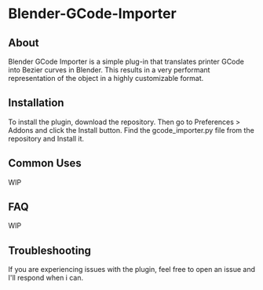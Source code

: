 # Blender-GCode-Importer

## About

Blender GCode Importer is a simple plug-in that translates printer GCode into Bezier curves in Blender. This results in a very performant representation of the object in a highly customizable format.

## Installation
To install the plugin, download the repository. Then go to Preferences > Addons and click the Install button. Find the gcode_importer.py file from the repository and Install it.

## Common Uses
WIP

## FAQ
WIP

## Troubleshooting
If you are experiencing issues with the plugin, feel free to open an issue and I'll respond when i can.
